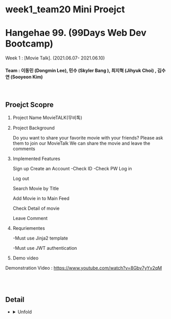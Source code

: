  # week1_team20 Mini Proejct

# Hangehae 99. (99Days Web Dev Bootcamp) 

  Week 1 :  [Movie Talk].  (2021.06.07- 2021.06.10)
#### Team : 이동민 (Dongmin Lee),   민수 (Skyler Bang ), 최지혁 (Jihyuk Choi) , 김수연 (Sooyeon Kim)

<br>
 

## Proejct Scopre

 1. Project Name 
     MovieTALK(무비톡)

 2. Project Background

     Do you want to share your favorite movie with your friends? 
     Please ask them to join our MovieTalk 
     We can share the movie and leave the comments 

3. Implemented Features 

    Sign up
      Create an Account
         -Check ID
         -Check PW 
      Log in

      Log out 

      Search Movie by Title

      Add Movie in to Main Feed

      Check Detail of movie 

      Leave Comment 
 
 
4. Requriementes 

   -Must use Jinja2 template 
   
   -Must use JWT authentication

5. Demo video

 Demonstration Video : https://www.youtube.com/watch?v=8Gbv7yYv2qM
 
 
 
  </details>
  <br
    
  </summary>
    <br>

## Detail
* <details>
  <summary>
   Unfold
  </summary>
    <br>

    Working on it 

  </details>
  <br>
  
  

